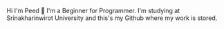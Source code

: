 Hi I'm Peed 👋
  I'm a Beginner for Programmer. I'm studying at Srinakharinwirot University and this's my Github where my work is stored.




